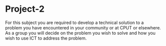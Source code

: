 # Project-2
For this subject you are required to develop a technical solution to a problem you have encountered in your  community or at CPUT or elsewhere. As a group you will decide on the problem you wish to solve and how  you wish to use ICT to address the problem.
